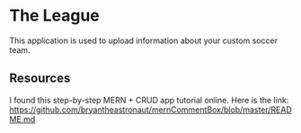 # The League

This application is used to upload information about your custom soccer team.

## Resources

I found this step-by-step MERN + CRUD app tutorial online. Here is the link:
https://github.com/bryantheastronaut/mernCommentBox/blob/master/README.md
